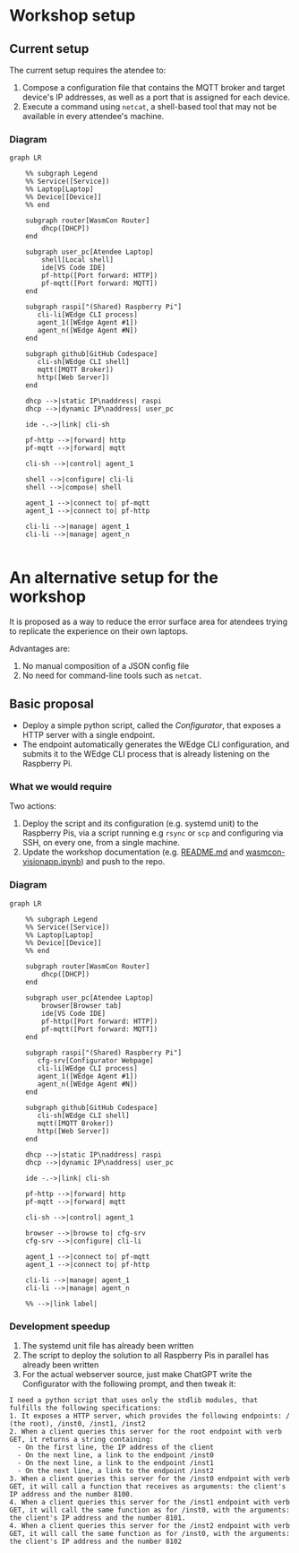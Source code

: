 # Workshop setup

## Current setup

The current setup requires the atendee to:
1. Compose a configuration file that contains the MQTT broker and target device's IP addresses, as well as a port that is assigned for each device.
2. Execute a command using `netcat`, a shell-based tool that may not be available in every attendee's machine.

### Diagram

```mermaid
graph LR

    %% subgraph Legend
    %% Service([Service])
    %% Laptop[Laptop]
    %% Device[[Device]]
    %% end

    subgraph router[WasmCon Router]
        dhcp([DHCP])
    end

    subgraph user_pc[Atendee Laptop]
        shell[Local shell]
        ide[VS Code IDE]
        pf-http([Port forward: HTTP])
        pf-mqtt([Port forward: MQTT])
    end

    subgraph raspi["(Shared) Raspberry Pi"]
       cli-li[WEdge CLI process]
       agent_1([WEdge Agent #1])
       agent_n([WEdge Agent #N])
    end

    subgraph github[GitHub Codespace]
       cli-sh[WEdge CLI shell]
       mqtt([MQTT Broker])
       http([Web Server])
    end

    dhcp -->|static IP\naddress| raspi
    dhcp -->|dynamic IP\naddress| user_pc

    ide -.->|link| cli-sh

    pf-http -->|forward| http
    pf-mqtt -->|forward| mqtt

    cli-sh -->|control| agent_1

    shell -->|configure| cli-li
    shell -->|compose| shell

    agent_1 -->|connect to| pf-mqtt
    agent_1 -->|connect to| pf-http

    cli-li -->|manage| agent_1
    cli-li -->|manage| agent_n


```


# An alternative setup for the workshop

It is proposed as a way to reduce the error surface area for atendees trying to replicate the experience on their own laptops.

Advantages are:
1. No manual composition of a JSON config file
2. No need for command-line tools such as `netcat`.

## Basic proposal

- Deploy a simple python script, called the _Configurator_, that exposes a HTTP server with a single endpoint.
- The endpoint automatically generates the WEdge CLI configuration, and submits it to the WEdge CLI process that is already listening on the Raspberry Pi.

### What we would require

Two actions:
1. Deploy the script and its configuration (e.g. systemd unit) to the Raspberry Pis, via a script running e.g `rsync` or `scp` and configuring via SSH, on every one, from a single machine.
2. Update the workshop documentation (e.g. [README.md](README.md) and [wasmcon-visionapp.ipynb](wasmcon-visionapp.ipynb)) and push to the repo.

### Diagram

```mermaid
graph LR

    %% subgraph Legend
    %% Service([Service])
    %% Laptop[Laptop]
    %% Device[[Device]]
    %% end

    subgraph router[WasmCon Router]
        dhcp([DHCP])
    end

    subgraph user_pc[Atendee Laptop]
        browser[Browser tab]
        ide[VS Code IDE]
        pf-http([Port forward: HTTP])
        pf-mqtt([Port forward: MQTT])
    end

    subgraph raspi["(Shared) Raspberry Pi"]
       cfg-srv[Configurator Webpage]
       cli-li[WEdge CLI process]
       agent_1([WEdge Agent #1])
       agent_n([WEdge Agent #N])
    end

    subgraph github[GitHub Codespace]
       cli-sh[WEdge CLI shell]
       mqtt([MQTT Broker])
       http([Web Server])
    end

    dhcp -->|static IP\naddress| raspi
    dhcp -->|dynamic IP\naddress| user_pc

    ide -.->|link| cli-sh

    pf-http -->|forward| http
    pf-mqtt -->|forward| mqtt

    cli-sh -->|control| agent_1

    browser -->|browse to| cfg-srv
    cfg-srv -->|configure| cli-li

    agent_1 -->|connect to| pf-mqtt
    agent_1 -->|connect to| pf-http

    cli-li -->|manage| agent_1
    cli-li -->|manage| agent_n

    %% -->|link label|

```

### Development speedup

1. The systemd unit file has already been written
2. The script to deploy the solution to all Raspberry Pis in parallel has already been written
3. For the actual webserver source, just make ChatGPT write the Configurator with the following prompt, and then tweak it:

```
I need a python script that uses only the stdlib modules, that fulfills the following specifications:
1. It exposes a HTTP server, which provides the following endpoints: / (the root), /inst0, /inst1, /inst2
2. When a client queries this server for the root endpoint with verb GET, it returns a string containing:
  - On the first line, the IP address of the client
  - On the next line, a link to the endpoint /inst0
  - On the next line, a link to the endpoint /inst1
  - On the next line, a link to the endpoint /inst2
3. When a client queries this server for the /inst0 endpoint with verb GET, it will call a function that receives as arguments: the client's IP address and the number 8100.
4. When a client queries this server for the /inst1 endpoint with verb GET, it will call the same function as for /inst0, with the arguments: the client's IP address and the number 8101.
4. When a client queries this server for the /inst2 endpoint with verb GET, it will call the same function as for /inst0, with the arguments: the client's IP address and the number 8102
```
